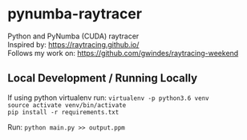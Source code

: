 # pynumba-raytracer
  
Python and PyNumba (CUDA) raytracer  
Inspired by: https://raytracing.github.io/  
Follows my work on: https://github.com/gwindes/raytracing-weekend  
  
  
## Local Development / Running Locally
If using python virtualenv run: `virtualenv -p python3.6 venv`  
`source activate venv/bin/activate`  
`pip install -r requirements.txt`  
  
Run: `python main.py >> output.ppm`

